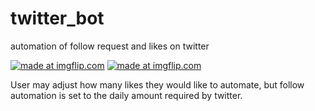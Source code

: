# twitter_bot
automation of follow request and likes on twitter

<a href="https://imgflip.com/gif/3nls02"><img src="https://i.imgflip.com/3nls02.gif" title="made at imgflip.com"/></a>
<a href="https://imgflip.com/gif/3nlsb0"><img src="https://i.imgflip.com/3nlsb0.gif" title="made at imgflip.com"/></a>

User may adjust how many likes they would like to automate, but follow automation is set to the daily amount required by twitter.
